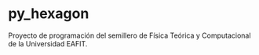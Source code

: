 py_hexagon
==========

Proyecto de programación del semillero de Física Teórica y Computacional de la Universidad EAFIT. 